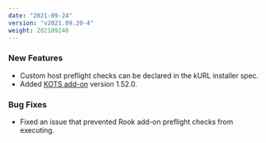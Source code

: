 ```yaml
---
date: "2021-09-24"
version: "v2021.09.20-4"
weight: 202109240
---
```


### <span class="label label-green">New Features</span>
- Custom host preflight checks can be declared in the kURL installer spec.
- Added [KOTS add-on](/docs/add-ons/kotsadm) version 1.52.0.

### <span class="label label-orange">Bug Fixes</span>
- Fixed an issue that prevented Rook add-on preflight checks from executing.
